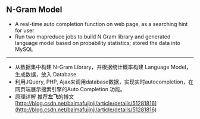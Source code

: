 ## N-Gram Model

+ A real-time auto completion function on web page, as a searching hint for user
+ Run two mapreduce jobs to build N Gram library and generated language model based on probability statistics; stored the data into MySQL

---

* 从数据集中构建 N-Gram Library，并根据统计概率构建 Language Model，生成数据，放入 Database
* 利用JQuery, PHP, Ajax来调用database数据，实现实时autocompletion，在网页端展示搜索引擎的Auto Completion 功能。
* 原理详解 推荐**左飞**的博文 [http://blog.csdn.net/baimafujinji/article/details/51281816](http://blog.csdn.net/baimafujinji/article/details/51281816)

